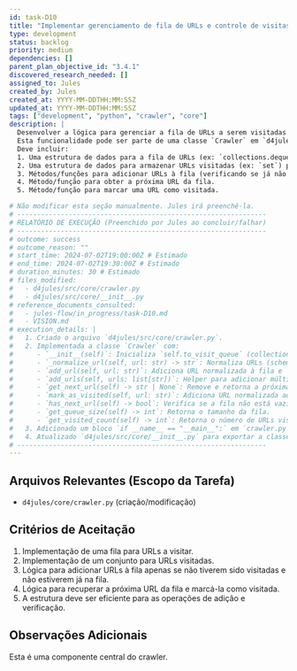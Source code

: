 ```yaml
---
id: task-D10
title: "Implementar gerenciamento de fila de URLs e controle de visitas"
type: development
status: backlog
priority: medium
dependencies: []
parent_plan_objective_id: "3.4.1"
discovered_research_needed: []
assigned_to: Jules
created_by: Jules
created_at: YYYY-MM-DDTHH:MM:SSZ
updated_at: YYYY-MM-DDTHH:MM:SSZ
tags: ["development", "python", "crawler", "core"]
description: |
  Desenvolver a lógica para gerenciar a fila de URLs a serem visitadas pelo crawler e para controlar as URLs que já foram visitadas.
  Esta funcionalidade pode ser parte de uma classe `Crawler` em `d4jules/core/crawler.py` ou um conjunto de funções.
  Deve incluir:
  1. Uma estrutura de dados para a fila de URLs (ex: `collections.deque`).
  2. Uma estrutura de dados para armazenar URLs visitadas (ex: `set`) para evitar reprocessamento e loops.
  3. Métodos/funções para adicionar URLs à fila (verificando se já não foi visitada ou já está na fila).
  4. Método/função para obter a próxima URL da fila.
  5. Método/função para marcar uma URL como visitada.

# Não modificar esta seção manualmente. Jules irá preenchê-la.
# ---------------------------------------------------------------
# RELATÓRIO DE EXECUÇÃO (Preenchido por Jules ao concluir/falhar)
# ---------------------------------------------------------------
# outcome: success
# outcome_reason: ""
# start_time: 2024-07-02T19:00:00Z # Estimado
# end_time: 2024-07-02T19:30:00Z # Estimado
# duration_minutes: 30 # Estimado
# files_modified:
#   - d4jules/src/core/crawler.py
#   - d4jules/src/core/__init__.py
# reference_documents_consulted:
#   - jules-flow/in_progress/task-D10.md
#   - VISION.md
# execution_details: |
#   1. Criado o arquivo `d4jules/src/core/crawler.py`.
#   2. Implementada a classe `Crawler` com:
#      - `__init__(self)`: Inicializa `self.to_visit_queue` (collections.deque), `self.visited_urls` (set), e `self._queue_set` (set para verificação rápida de presença na fila).
#      - `_normalize_url(self, url: str) -> str`: Normaliza URLs (scheme, netloc lowercase, remove fragmentos e trailing slashes). Retorna string vazia para schemes não http/https.
#      - `add_url(self, url: str)`: Adiciona URL normalizada à fila e `_queue_set` se não visitada e não já na fila.
#      - `add_urls(self, urls: list[str])`: Helper para adicionar múltiplas URLs.
#      - `get_next_url(self) -> str | None`: Remove e retorna a próxima URL da fila, marca como visitada, e remove de `_queue_set`.
#      - `mark_as_visited(self, url: str)`: Adiciona URL normalizada ao `visited_urls`.
#      - `has_next_url(self) -> bool`: Verifica se a fila não está vazia.
#      - `get_queue_size(self) -> int`: Retorna o tamanho da fila.
#      - `get_visited_count(self) -> int`: Retorna o número de URLs visitadas.
#   3. Adicionado um bloco `if __name__ == "__main__":` em `crawler.py` para demonstração básica.
#   4. Atualizado `d4jules/src/core/__init__.py` para exportar a classe `Crawler`.
# ---------------------------------------------------------------
---
```


## Arquivos Relevantes (Escopo da Tarefa)
* `d4jules/core/crawler.py` (criação/modificação)

## Critérios de Aceitação
1.  Implementação de uma fila para URLs a visitar.
2.  Implementação de um conjunto para URLs visitadas.
3.  Lógica para adicionar URLs à fila apenas se não tiverem sido visitadas e não estiverem já na fila.
4.  Lógica para recuperar a próxima URL da fila e marcá-la como visitada.
5.  A estrutura deve ser eficiente para as operações de adição e verificação.

## Observações Adicionais
Esta é uma componente central do crawler.
```
